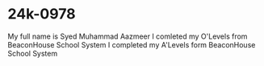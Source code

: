 # 24k-0978
My full name is Syed Muhammad Aazmeer
I comleted my O'Levels from BeaconHouse School System
I completed my A'Levels form BeaconHouse School System
